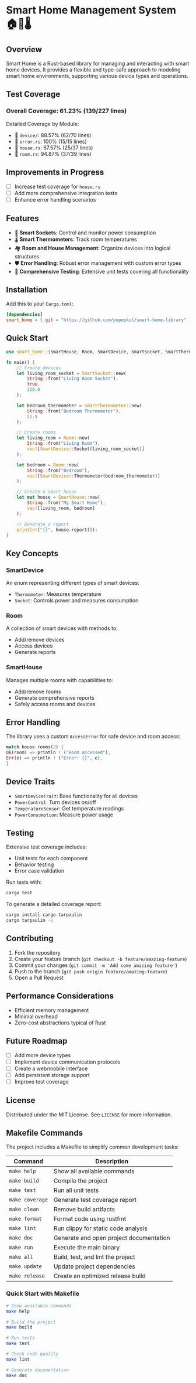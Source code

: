 # Smart Home Management System 🏠🔌🌡️

## Overview

Smart Home is a Rust-based library for managing and interacting with smart home devices. It provides a flexible and
type-safe approach to modeling smart home environments, supporting various device types and operations.

## Test Coverage

### Overall Coverage: 61.23% (139/227 lines)

Detailed Coverage by Module:

- 📁 `device/`: 88.57% (62/70 lines)
- 📁 `error.rs`: 100% (15/15 lines)
- 📁 `house.rs`: 67.57% (25/37 lines)
- 📁 `room.rs`: 94.87% (37/39 lines)

## Improvements in Progress

- [ ] Increase test coverage for `house.rs`
- [ ] Add more comprehensive integration tests
- [ ] Enhance error handling scenarios

## Features

- 🔌 **Smart Sockets**: Control and monitor power consumption
- 🌡️ **Smart Thermometers**: Track room temperatures
- 🏘️ **Room and House Management**: Organize devices into logical structures
- 🛡️ **Error Handling**: Robust error management with custom error types
- 🧪 **Comprehensive Testing**: Extensive unit tests covering all functionality

## Installation

Add this to your `Cargo.toml`:

```toml
[dependencies]
smart_home = { git = "https://github.com/popeskul/smart-home-library" }
```

## Quick Start

```rust
use smart_home::{SmartHouse, Room, SmartDevice, SmartSocket, SmartThermometer};

fn main() {
    // Create devices
    let living_room_socket = SmartSocket::new(
        String::from("Living Room Socket"),
        true,
        120.0
    );

    let bedroom_thermometer = SmartThermometer::new(
        String::from("Bedroom Thermometer"),
        22.5
    );

    // Create rooms
    let living_room = Room::new(
        String::from("Living Room"),
        vec![SmartDevice::Socket(living_room_socket)]
    );

    let bedroom = Room::new(
        String::from("Bedroom"),
        vec![SmartDevice::Thermometer(bedroom_thermometer)]
    );

    // Create a smart house
    let mut house = SmartHouse::new(
        String::from("My Smart Home"),
        vec![living_room, bedroom]
    );

    // Generate a report
    println!("{}", house.report());
}
```

## Key Concepts

### SmartDevice

An enum representing different types of smart devices:

- `Thermometer`: Measures temperature
- `Socket`: Controls power and measures consumption

### Room

A collection of smart devices with methods to:

- Add/remove devices
- Access devices
- Generate reports

### SmartHouse

Manages multiple rooms with capabilities to:

- Add/remove rooms
- Generate comprehensive reports
- Safely access rooms and devices

## Error Handling

The library uses a custom `AccessError` for safe device and room access:

```rust
match house.rooms(2) {
Ok(room) => println ! ("Room accessed"),
Err(e) => println ! ("Error: {}", e),
}
```

## Device Traits

- `SmartDeviceTrait`: Base functionality for all devices
- `PowerControl`: Turn devices on/off
- `TemperatureSensor`: Get temperature readings
- `PowerConsumption`: Measure power usage

## Testing

Extensive test coverage includes:

- Unit tests for each component
- Behavior testing
- Error case validation

Run tests with:

```bash
cargo test
```

To generate a detailed coverage report:

```bash
cargo install cargo-tarpaulin
cargo tarpaulin -v
```

## Contributing

1. Fork the repository
2. Create your feature branch (`git checkout -b feature/amazing-feature`)
3. Commit your changes (`git commit -m 'Add some amazing feature'`)
4. Push to the branch (`git push origin feature/amazing-feature`)
5. Open a Pull Request

## Performance Considerations

- Efficient memory management
- Minimal overhead
- Zero-cost abstractions typical of Rust

## Future Roadmap

- [ ] Add more device types
- [ ] Implement device communication protocols
- [ ] Create a web/mobile interface
- [ ] Add persistent storage support
- [ ] Improve test coverage

## License

Distributed under the MIT License. See `LICENSE` for more information.

## Makefile Commands

The project includes a Makefile to simplify common development tasks:

| Command         | Description                             |
|-----------------|-----------------------------------------|
| `make help`     | Show all available commands             |
| `make build`    | Compile the project                     |
| `make test`     | Run all unit tests                      |
| `make coverage` | Generate test coverage report           |
| `make clean`    | Remove build artifacts                  |
| `make format`   | Format code using rustfmt               |
| `make lint`     | Run clippy for static code analysis     |
| `make doc`      | Generate and open project documentation |
| `make run`      | Execute the main binary                 |
| `make all`      | Build, test, and lint the project       |
| `make update`   | Update project dependencies             |
| `make release`  | Create an optimized release build       |

### Quick Start with Makefile

```bash
# Show available commands
make help

# Build the project
make build

# Run tests
make test

# Check code quality
make lint

# Generate documentation
make doc
```
